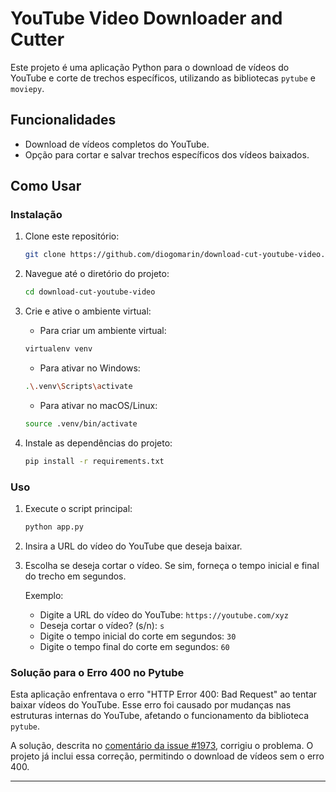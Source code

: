 # YouTube Video Downloader and Cutter

Este projeto é uma aplicação Python para o download de vídeos do YouTube e corte de trechos específicos, utilizando as bibliotecas `pytube` e `moviepy`.

## Funcionalidades

- Download de vídeos completos do YouTube.
- Opção para cortar e salvar trechos específicos dos vídeos baixados.

## Como Usar

### Instalação

1. Clone este repositório:

    ```bash
    git clone https://github.com/diogomarin/download-cut-youtube-video.git
    ```

2. Navegue até o diretório do projeto:

    ```bash
    cd download-cut-youtube-video
    ```

3. Crie e ative o ambiente virtual:

    - Para criar um ambiente virtual:

    ```bash
    virtualenv venv
    ```

    - Para ativar no Windows:

    ```bash
    .\.venv\Scripts\activate
    ```

    - Para ativar no macOS/Linux:

    ```bash
    source .venv/bin/activate
    ```

4. Instale as dependências do projeto:

    ```bash
    pip install -r requirements.txt
    ```

### Uso

1. Execute o script principal:

    ```bash
    python app.py
    ```

2. Insira a URL do vídeo do YouTube que deseja baixar.

3. Escolha se deseja cortar o vídeo. Se sim, forneça o tempo inicial e final do trecho em segundos.

    Exemplo:
    
    - Digite a URL do vídeo do YouTube: `https://youtube.com/xyz`
    - Deseja cortar o vídeo? (s/n): `s`
    - Digite o tempo inicial do corte em segundos: `30`
    - Digite o tempo final do corte em segundos: `60`

### Solução para o Erro 400 no Pytube

Esta aplicação enfrentava o erro "HTTP Error 400: Bad Request" ao tentar baixar vídeos do YouTube. Esse erro foi causado por mudanças nas estruturas internas do YouTube, afetando o funcionamento da biblioteca `pytube`.

A solução, descrita no [comentário da issue #1973](https://github.com/pytube/pytube/issues/1973#issuecomment-2264722197), corrigiu o problema. O projeto já inclui essa correção, permitindo o download de vídeos sem o erro 400.

---
